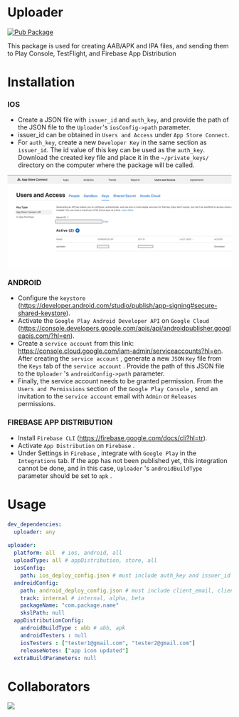 # Uploader

[![Pub Package](https://img.shields.io/pub/v/uploader.svg)](https://pub.dev/packages/uploader)

This package is used for creating AAB/APK and IPA files, and sending them to Play Console, TestFlight, and Firebase App Distribution

# Installation

### IOS
- Create a JSON file with `issuer_id` and `auth_key`, and provide the path of the JSON file to the `Uploader`'s `iosConfig->path` parameter.
- issuer_id can be obtained in `Users and Access` under `App Store Connect`.
- For `auth_key`, create a new `Developer Key` in the same section as `issuer_id`. The id value of this key can be used as the `auth_key`. Download the created key file and place it in the `~/private_keys/` directory on the computer where the package will be called.

![instruction](asset/instructions/instruction_1.png)

### ANDROID
- Configure the `keystore`  (https://developer.android.com/studio/publish/app-signing#secure-shared-keystore).
- Activate the `Google Play Android Developer API`  on `Google Cloud ` (https://console.developers.google.com/apis/api/androidpublisher.googleapis.com/?hl=en).
- Create a `service account`  from this link: https://console.cloud.google.com/iam-admin/serviceaccounts?hl=en. After creating the `service account` , generate a new `JSON` `Key`  file from the `Keys`  tab  of the `service account` . Provide the path of this JSON file to the `Uploader` 's `androidConfig->path`  parameter.
- Finally, the service account needs to be granted permission. From the ` Users and Permissions`  section of the `Google Play Console` , send an invitation to the `service account`  email with `Admin`  or `Releases`  permissions.

### FIREBASE APP DISTRIBUTION
- Install `Firebase CLI`  (https://firebase.google.com/docs/cli?hl=tr).
- Activate `App Distribution`  on `Firebase` .
- Under Settings in `Firebase` , integrate with `Google Play`  in the `Integrations`  tab. If the app has not been published yet, this integration cannot be done, and in this case, `Uploader` 's `androidBuildType`  parameter should be set to `apk` .

# Usage

```yaml
dev_dependencies:
  uploader: any
```
```yaml
uploader:
  platform: all  # ios, android, all
  uploadType: all # appDistribution, store, all
  iosConfig:
    path: ios_deploy_config.json # must include auth_key and issuer_id
  androidConfig:
    path: android_deploy_config.json # must include client_email, client_id, private_key
    track: internal # internal, alpha, beta
    packageName: "com.package.name"
    skslPath: null 
  appDistributionConfig:
    androidBuildType : abb # abb, apk 
    androidTesters : null 
    iosTesters : ["tester1@gmail.com", "tester2@gmail.com"]
    releaseNotes: ["app icon updated"]
  extraBuildParameters: null
```



# Collaborators

<a href="https://github.com/emircetn/uploader/graphs/contributors">
  <img src="https://contrib.rocks/image?repo=emircetn/uploader" />
</a>

